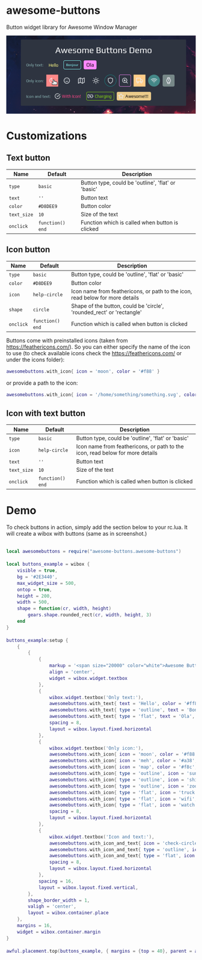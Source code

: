 # awesome-buttons

Button widget library for Awesome Window Manager

![screenshot](./screenshot.gif)

# Customizations

## Text button

| Name | Default | Description |
|---|---|---|
| `type` | `basic` | Button type, could be 'outline', 'flat' or 'basic' |
| `text` | `''` | Button text |
| `color` | `#D8DEE9` | Button color |
| `text_size` | `10` | Size of the text |
| `onclick` | `function() end` | Function which is called when button is clicked |


## Icon button

| Name | Default | Description |
|---|---|---|
| `type` | `basic` | Button type, could be 'outline', 'flat' or 'basic' |
| `color` | `#D8DEE9` | Button color |
| `icon` | `help-circle` | Icon name from feathericons, or path to the icon, read below for more details  |
| `shape` | `circle` | Shape of the button, could be 'circle', 'rounded_rect' or 'rectangle' |
| `onclick` | `function() end` | Function which is called when button is clicked |

Buttons come with preinstalled icons (taken from https://feathericons.com/). So you can either specify the name of the icon to use (to check available icons check the https://feathericons.com/ or under the icons folder):

```lua
awesomebuttons.with_icon{ icon = 'moon', color = '#f88' }
```

or provide a path to the icon:

```lua
awesomebuttons.with_icon{ icon = '/home/something/something.svg', color = '#f88' }
```

## Icon with text button

| Name | Default | Description |
|---|---|---|
| `type` | `basic` | Button type, could be 'outline', 'flat' or 'basic' |
| `icon` | `help-circle` | Icon name from feathericons, or path to the icon, read below for more details  |
| `text` | `''` | Button text |
| `text_size` | `10` | Size of the text |
| `onclick` | `function() end` | Function which is called when button is clicked |

# Demo

To check buttons in action, simply add the section below to your rc.lua. It will create a wibox with buttons (same as in screenshot.)

```lua

local awesomebuttons = require("awesome-buttons.awesome-buttons")

local buttons_example = wibox {
    visible = true,
    bg = '#2E3440',
    max_widget_size = 500,
    ontop = true,
    height = 200,
    width = 500,
    shape = function(cr, width, height)
        gears.shape.rounded_rect(cr, width, height, 3)
    end
}

buttons_example:setup {
    {
        {
            {
                markup = '<span size="20000" color="white">Awesome Buttons Demo</span>',
                align = 'center',
                widget = wibox.widget.textbox
            },
            {
                wibox.widget.textbox('Only text:'),
                awesomebuttons.with_text{ text = 'Hello', color = '#ff8' },
                awesomebuttons.with_text{ type = 'outline', text = 'Bonjour', color = '#8ff', text_size = 8 },
                awesomebuttons.with_text{ type = 'flat', text = 'Ola', color = '#f8f', text_size = 12 },
                spacing = 8,
                layout = wibox.layout.fixed.horizontal
            },
            {
                wibox.widget.textbox('Only icon:'),
                awesomebuttons.with_icon{ icon = 'moon', color = '#f88' },
                awesomebuttons.with_icon{ icon = 'meh', color = '#a38', shape = 'circle' },
                awesomebuttons.with_icon{ icon = 'map', color = '#f8c', shape = 'rounded_rect' },
                awesomebuttons.with_icon{ type = 'outline', icon = 'sun', color = '#218' },
                awesomebuttons.with_icon{ type = 'outline', icon = 'shield', color = '#188', shape = 'circle' },
                awesomebuttons.with_icon{ type = 'outline', icon = 'zoom-in', color = '#f8f', shape = 'rounded_rect' },
                awesomebuttons.with_icon{ type = 'flat', icon = 'truck', color = '#fc8' },
                awesomebuttons.with_icon{ type = 'flat', icon = 'wifi', color = '#488', shape = 'circle' },
                awesomebuttons.with_icon{ type = 'flat', icon = 'watch', color = '#788', shape = 'rounded_rect' },
                spacing = 8,
                layout = wibox.layout.fixed.horizontal
            },
            {
                wibox.widget.textbox('Icon and text:'),
                awesomebuttons.with_icon_and_text{ icon = 'check-circle', text = 'With Icon!', color = '#f48' },
                awesomebuttons.with_icon_and_text{ type = 'outline', icon = 'battery-charging', text = 'Charging', color = '#8d1' },
                awesomebuttons.with_icon_and_text{ type = 'flat', icon = 'star', text = 'Awesome!!!', color = '#EBCB8B' },
                spacing = 8,
                layout = wibox.layout.fixed.horizontal
            },
            spacing = 16,
            layout = wibox.layout.fixed.vertical,
        },
        shape_border_width = 1,
        valigh = 'center',
        layout = wibox.container.place
    },
    margins = 16,
    widget = wibox.container.margin
}

awful.placement.top(buttons_example, { margins = {top = 40}, parent = awful.screen.focused()})
```